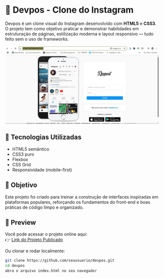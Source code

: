 # 📸 Devpos - Clone do Instagram

Devpos é um clone visual do Instagram desenvolvido com **HTML5** e **CSS3**. O projeto tem como objetivo praticar e demonstrar habilidades em estruturação de páginas, estilização moderna e layout responsivo — tudo feito sem o uso de frameworks.

![preview](assets/preview.png.jpg) <!-- Substitua com o caminho da imagem do projeto ou link de deploy -->

## 🚀 Tecnologias Utilizadas

- HTML5 semântico
- CSS3 puro
- Flexbox
- CSS Grid
- Responsividade (mobile-first)

## 🎯 Objetivo

Este projeto foi criado para treinar a construção de interfaces inspiradas em plataformas populares, reforçando os fundamentos do front-end e boas práticas de código limpo e organizado.

## 📱 Preview

Você pode acessar o projeto online aqui:  
👉 [Link do Projeto Publicado](https://dev-post-six.vercel.app/)

Ou clonar e rodar localmente:

```bash
git clone https://github.com/seuusuario/devpos.git
cd devpos
abra o arquivo index.html no seu navegador
```
